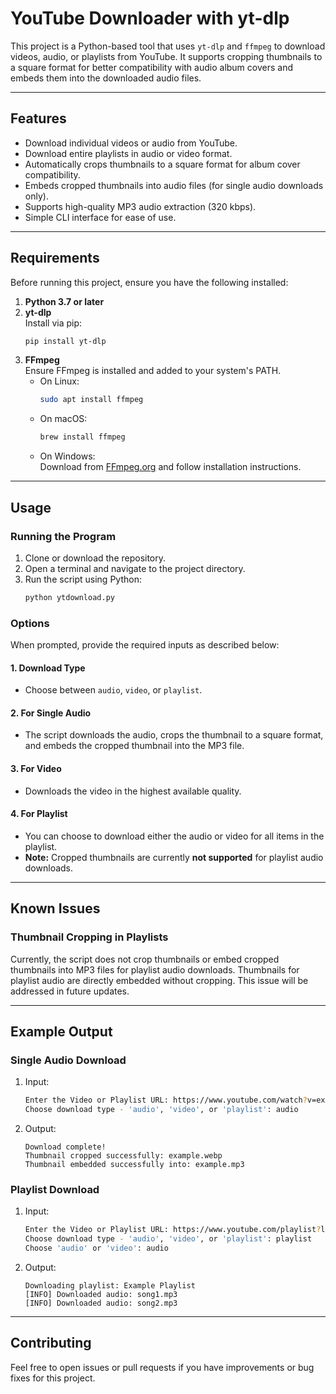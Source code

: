 # YouTube Downloader with yt-dlp

This project is a Python-based tool that uses `yt-dlp` and `ffmpeg` to download videos, audio, or playlists from YouTube. It supports cropping thumbnails to a square format for better compatibility with audio album covers and embeds them into the downloaded audio files.

---

## Features

- Download individual videos or audio from YouTube.
- Download entire playlists in audio or video format.
- Automatically crops thumbnails to a square format for album cover compatibility.
- Embeds cropped thumbnails into audio files (for single audio downloads only).
- Supports high-quality MP3 audio extraction (320 kbps).
- Simple CLI interface for ease of use.

---

## Requirements

Before running this project, ensure you have the following installed:

1. **Python 3.7 or later**
2. **yt-dlp**  
   Install via pip:  
   ```bash
   pip install yt-dlp
   ```
3. **FFmpeg**  
   Ensure FFmpeg is installed and added to your system's PATH.  
   - On Linux:  
     ```bash
     sudo apt install ffmpeg
     ```
   - On macOS:  
     ```bash
     brew install ffmpeg
     ```
   - On Windows:  
     Download from [FFmpeg.org](https://ffmpeg.org/) and follow installation instructions.

---

## Usage

### Running the Program
1. Clone or download the repository.
2. Open a terminal and navigate to the project directory.
3. Run the script using Python:
   ```bash
   python ytdownload.py
   ```

### Options
When prompted, provide the required inputs as described below:

#### 1. **Download Type**
- Choose between `audio`, `video`, or `playlist`.

#### 2. **For Single Audio**
- The script downloads the audio, crops the thumbnail to a square format, and embeds the cropped thumbnail into the MP3 file.

#### 3. **For Video**
- Downloads the video in the highest available quality.

#### 4. **For Playlist**
- You can choose to download either the audio or video for all items in the playlist.
- **Note:** Cropped thumbnails are currently **not supported** for playlist audio downloads.

---

## Known Issues

### Thumbnail Cropping in Playlists
Currently, the script does not crop thumbnails or embed cropped thumbnails into MP3 files for playlist audio downloads. Thumbnails for playlist audio are directly embedded without cropping. This issue will be addressed in future updates.

---

## Example Output

### Single Audio Download
1. Input:
   ```bash
   Enter the Video or Playlist URL: https://www.youtube.com/watch?v=example
   Choose download type - 'audio', 'video', or 'playlist': audio
   ```
2. Output:
   ```
   Download complete!
   Thumbnail cropped successfully: example.webp
   Thumbnail embedded successfully into: example.mp3
   ```

### Playlist Download
1. Input:
   ```bash
   Enter the Video or Playlist URL: https://www.youtube.com/playlist?list=example
   Choose download type - 'audio', 'video', or 'playlist': playlist
   Choose 'audio' or 'video': audio
   ```
2. Output:
   ```
   Downloading playlist: Example Playlist
   [INFO] Downloaded audio: song1.mp3
   [INFO] Downloaded audio: song2.mp3
   ```

---

## Contributing

Feel free to open issues or pull requests if you have improvements or bug fixes for this project.
